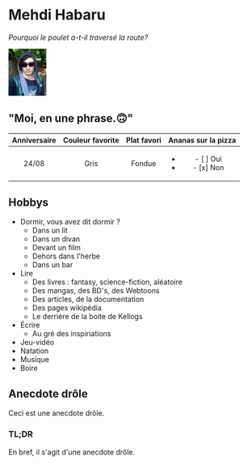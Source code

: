 # Mehdi Habaru

*Pourquoi le poulet a-t-il traversé la route?*

<img src=photo_profil.jpg  alt="photo de profil" style="width:75px;" />

## "Moi, en une phrase.🙃"

| Anniversaire | Couleur favorite | Plat favori | Ananas sur la pizza                         |
|:------------:|:----------------:|:-----------:|:-------------------------------------------:|
| 24/08        | Gris             | Fondue      |<ul><li>- [ ] Oui</li><li>- [x] Non</li></ul>|

## Hobbys

* Dormir, vous avez dit dormir ?
  * Dans un lit
  * Dans un divan
  * Devant un film
  * Dehors dans l'herbe
  * Dans un bar
* Lire
  * Des livres : fantasy, science-fiction, aléatoire
  * Des mangas, des BD's, des Webtoons
  * Des articles, de la documentation
  * Des pages wikipédia
  * Le derrière de la boite de Kellogs
* Écrire
  * Au gré des inspiriations
* Jeu-vidéo
* Natation
* Musique
* Boire

## Anecdote drôle

Ceci est une anecdote drôle.

### TL;DR

En bref, il s'agit d'une anecdote drôle.









